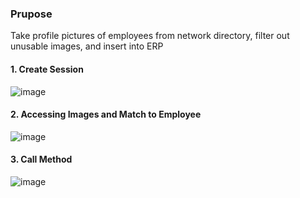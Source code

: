 ### Prupose
Take profile pictures of employees from network directory, filter out unusable images, and insert into ERP

#### 1. Create Session
![image](https://github.com/user-attachments/assets/fb0ab5aa-502c-4dd4-88ac-ff1690bd000b)

#### 2. Accessing Images and Match to Employee
![image](https://github.com/user-attachments/assets/0b805106-c69b-493f-ad8f-b4a7b44421c4)


#### 3. Call Method
![image](https://github.com/user-attachments/assets/700eb06c-fc8f-49b8-943d-34770f0326b5)
